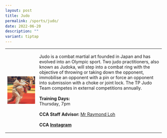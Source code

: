 ```yaml
---
layout: post
title: Judo
permalink: /sports/judo/
date: 2022-06-20
description: ""
variant: tiptap
---
```

<table style="minWidth: 50px">
<colgroup>
<col>
<col>
</colgroup>
<tbody>
<tr>
<td rowspan="1" colspan="1">
<div class="isomer-image-wrapper">
<img style="width: 100%" height="auto" width="100%" alt="" src="/images/Sports/Judo_1.png">
</div>
</td>
<td rowspan="1" colspan="1">
<p>Judo is a combat martial art founded in Japan and has evolved into an
Olympic sport. Two judo practitioners, also known as Judoka, will step
into a combat ring with the objective of throwing or taking down the opponent,
immobilise an opponent with a pin or force an opponent into submission
with a choke or joint lock. The TP Judo Team competes in external competitions
annually.
<br>
<br><strong>Training Days:</strong>
<br>Thursday, 7pm
<br>
<br><strong>CCA Staff Advisor:</strong>  <a href="mailto:Raymond_Loh@TP.EDU.SG" rel="noopener noreferrer nofollow" target="_blank">Mr Raymond Loh</a>
<br>
<br><strong>CCA <a href="https://www.instagram.com/tpjudo/" rel="noopener noreferrer nofollow" target="_blank">Instagram</a></strong>
</p>
</td>
</tr>
</tbody>
</table>
<p></p>
